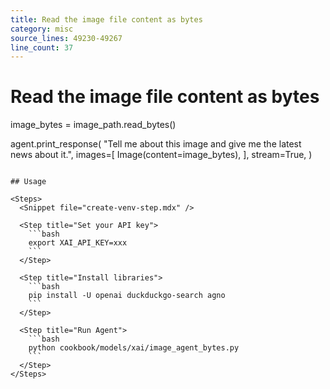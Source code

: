 ```yaml
---
title: Read the image file content as bytes
category: misc
source_lines: 49230-49267
line_count: 37
---
```


# Read the image file content as bytes
image_bytes = image_path.read_bytes()

agent.print_response(
    "Tell me about this image and give me the latest news about it.",
    images=[
        Image(content=image_bytes),
    ],
    stream=True,
)
```

## Usage

<Steps>
  <Snippet file="create-venv-step.mdx" />

  <Step title="Set your API key">
    ```bash
    export XAI_API_KEY=xxx
    ```
  </Step>

  <Step title="Install libraries">
    ```bash
    pip install -U openai duckduckgo-search agno
    ```
  </Step>

  <Step title="Run Agent">
    ```bash
    python cookbook/models/xai/image_agent_bytes.py
    ```
  </Step>
</Steps>


